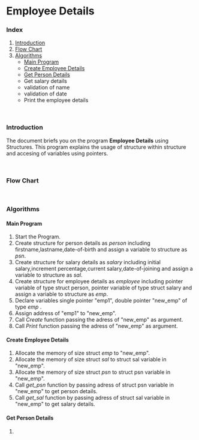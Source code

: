 # Employee Details

<h3>Index</h3>
<ol>
<li><a href="#Introduction">Introduction</a></li>
<li><a href="#Flowchart">Flow Chart</a></li>
<li><a href="#algorithm">Algorithms</a>
  <ul>
    <li><a href="#main">Main Program</a></li>
     <li><a href="#create">Create Employee Details</a></li>
     <li><a href="#getpsn">Get Person Details</a></li>
     <li>Get salary details</li>
     <li>validation of name</li>
     <li>validation of date</li>
     <li>Print the employee details</li>
    </ul>
  </li>
    </ol><br>

<h3 id="Introduction">Introduction</h3>
<p>The document briefs you on the program <b>Employee Details</b> using Structures. This program explains the usage of structure within structure and accesing of variables using pointers.</p><br>

<h3 id="Flowchart">Flow Chart</h3>

<br>
<h3 id="algorithm">Algorithms</h3>
<h4 id="main">Main Program</h4>
<ol>
<li>Start the Program.</li>
<li>Create structure for person details as <i>person</i> including firstname,lastname,date-of-birth and assign a variable to structure as <i>psn</i>.</li>
<li>Create structure for salary details as <i>salary</i> including initial salary,increment percentage,current salary,date-of-joining and assign a variable to structure as <i>sal</i>.</li>
<li>Create structure for employee details as <i>employee</i> including pointer variable of type struct person, pointer variable of type struct salary and assign a variable to structure as <i>emp</i>.</li>
<li>Declare variables single pointer "emp1", double pointer "new_emp" of type <i>emp</i> .</li>
<li>Assign address of "emp1" to "new_emp".</li>
<li>Call <i>Create</i> function passing the adress of "new_emp" as argument.</li>
<li>Call <i>Print</i> function passing the adress of "new_emp" as argument.</li>
</ol>

<h4 id="create">Create Employee Details</h4>
<ol>
<li>Allocate the memory of size struct <i>emp</i> to "new_emp".</li>
<li>Allocate the memory of size struct <i>sal</i> to struct sal variable in "new_emp".</li>
<li>Allocate the memory of size struct <i>psn</i> to struct psn variable in "new_emp".</li>
<li>Call <i>get_psn</i> function by passing adress of struct psn variable in "new_emp" to get person details. </li>
  <li>Call <i>get_sal</i> function by passing adress of struct sal variable in "new_emp" to get salary details. </li>
</ol>

<h4 id="getpsn">Get Person Details</h4>
<ol>
  <li></li>
</ol>
